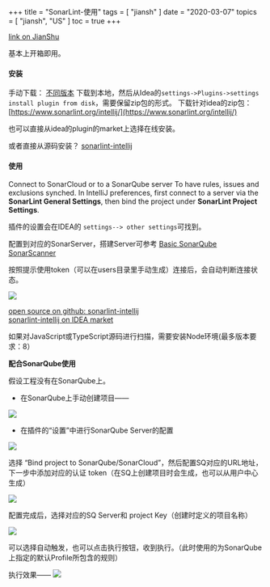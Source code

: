+++
title = "SonarLint-使用"
tags = [
    "jiansh"
]
date = "2020-03-07"
topics = [
    "jiansh",
    "US"
]
toc = true
+++



[link on JianShu](https://www.jianshu.com/p/4d34224a56ab)

基本上开箱即用。

#### 安装
手动下载：
[不同版本](https://plugins.jetbrains.com/plugin/7973-sonarlint/versions)
下载到本地，然后从Idea的`settings->Plugins->settings install plugin from disk`，需要保留zip包的形式。
下载针对idea的zip包：[https://www.sonarlint.org/intellij/](https://www.sonarlint.org/intellij/)

也可以直接从idea的plugin的market上选择在线安装。

或者直接从源码安装？ [sonarlint-intellij](https://github.com/SonarSource/sonarlint-intellij)

#### 使用

Connect to SonarCloud or to a SonarQube server
To have rules, issues and exclusions synched. In IntelliJ preferences, first connect to a server via the **SonarLint General Settings**, then bind the project under **SonarLint Project Settings**.

插件的设置会在IDEA的 `settings--> other settings`可找到。

配置到对应的SonarServer，搭建Server可参考 [Basic SonarQube SonarScanner](https://www.jianshu.com/p/0b94bc843357)

按照提示使用token（可以在users目录里手动生成）连接后，会自动判断连接状态。

![](https://upload-images.jianshu.io/upload_images/3296949-39755f73c0760d33.png?imageMogr2/auto-orient/strip%7CimageView2/2/w/1240)


[open source on github: sonarlint-intellij](https://github.com/SonarSource/sonarlint-intellij)  
[sonarlint-intellij on IDEA market](https://plugins.jetbrains.com/plugin/7973-sonarlint) 

如果对JavaScript或TypeScript源码进行扫描，需要安装Node环境(最多版本要求：8）

**配合SonarQube使用**

假设工程没有在SonarQube上。

- 在SonarQube上手动创建项目——

![](https://upload-images.jianshu.io/upload_images/3296949-732ca937746ed96d.png?imageMogr2/auto-orient/strip%7CimageView2/2/w/1240)

- 在插件的“设置”中进行SonarQube Server的配置

![](https://upload-images.jianshu.io/upload_images/3296949-1c8b7cc4ac7fa6e5.png?imageMogr2/auto-orient/strip%7CimageView2/2/w/1240)

选择 “Bind project to SonarQube/SonarCloud”，然后配置SQ对应的URL地址，下一步中添加对应的认证 token（在SQ上创建项目时会生成，也可以从用户中心生成）

![](https://upload-images.jianshu.io/upload_images/3296949-a987bb3ee9d6ecad.png?imageMogr2/auto-orient/strip%7CimageView2/2/w/1240)

配置完成后，选择对应的SQ Server和 project Key（创建时定义的项目名称）

![](https://upload-images.jianshu.io/upload_images/3296949-c7a58cec8397e387.png?imageMogr2/auto-orient/strip%7CimageView2/2/w/1240)

可以选择自动触发，也可以点击执行按钮，收到执行。（此时使用的为SonarQube上指定的默认Profile所包含的规则）

执行效果——
![](https://upload-images.jianshu.io/upload_images/3296949-4f4029398f92b2c2.png?imageMogr2/auto-orient/strip%7CimageView2/2/w/1240)

